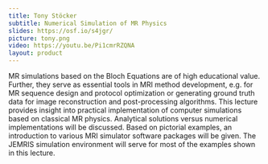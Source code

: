 ```yaml
---
title: Tony Stöcker
subtitle: Numerical Simulation of MR Physics
slides: https://osf.io/s4jgr/
picture: tony.png
video: https://youtu.be/Pi1cmrRZQNA
layout: product
---
```

MR simulations based on the Bloch Equations are of high educational value. Further, they serve as essential tools in MRI method development, e.g. for MR sequence design and protocol optimization or generating ground truth data for image reconstruction and post-processing algorithms. This lecture provides insight into practical implementation of computer simulations based on classical MR physics. Analytical solutions versus numerical implementations will be discussed. Based on pictorial examples, an introduction to various MRI simulator software packages will be given. The JEMRIS simulation environment will serve for most of the examples shown in this lecture.
